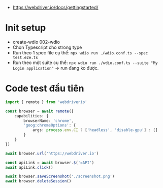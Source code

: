 - https://webdriver.io/docs/gettingstarted/

# Init setup
- create-wdio 002-wdio
- Chọn Typescript cho strong type
- Run theo 1 spec file cụ thể: `npx wdio run ./wdio.conf.ts --spec test.e2e.ts`
- Run theo một suite cụ thể: `npx wdio run ./wdio.conf.ts --suite "My Login application"` -> run đang ko được.

# Code test đầu tiên
```typescript
import { remote } from 'webdriverio'

const browser = await remote({
    capabilities: {
        browserName: 'chrome',
        'goog:chromeOptions': {
            args: process.env.CI ? ['headless', 'disable-gpu'] : []
        }
    }
})

await browser.url('https://webdriver.io')

const apiLink = await browser.$('=API')
await apiLink.click()

await browser.saveScreenshot('./screenshot.png')
await browser.deleteSession()
```